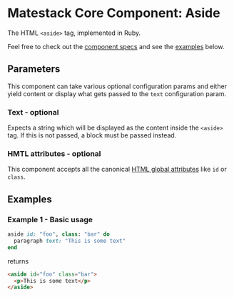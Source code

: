# Matestack Core Component: Aside

The HTML `<aside>` tag, implemented in Ruby.

Feel free to check out the [component specs](/spec/usage/components/aside_spec.rb) and see the [examples](#examples) below.

## Parameters
This component can take various optional configuration params and either yield content or display what gets passed to the `text` configuration param.

### Text - optional
Expects a string which will be displayed as the content inside the `<aside>` tag. If this is not passed, a block must be passed instead.

### HMTL attributes - optional
This component accepts all the canonical [HTML global attributes](https://www.w3schools.com/tags/ref_standardattributes.asp) like `id` or `class`.

## Examples

### Example 1 - Basic usage

```ruby
aside id: "foo", class: "bar" do
  paragraph text: "This is some text"
end
```

returns

```html
<aside id="foo" class="bar">
  <p>This is some text</p>
</aside>
```
